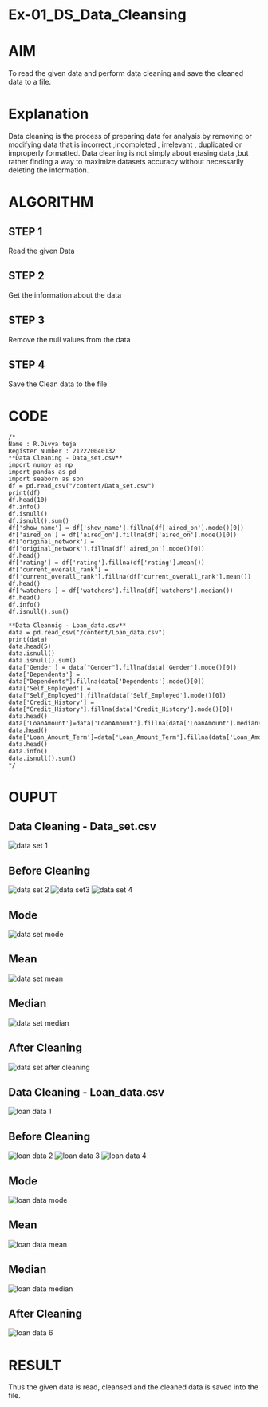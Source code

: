 # Ex-01_DS_Data_Cleansing
# AIM
To read the given data and perform data cleaning and save the cleaned data to a file.

# Explanation
Data cleaning is the process of preparing data for analysis by removing or modifying data that is incorrect ,incompleted , irrelevant , duplicated or improperly formatted. Data cleaning is not simply about erasing data ,but rather finding a way to maximize datasets accuracy without necessarily deleting the information.

# ALGORITHM
## STEP 1
Read the given Data

## STEP 2
Get the information about the data

## STEP 3
Remove the null values from the data

## STEP 4
Save the Clean data to the file

# CODE
```
/* 
Name : R.Divya teja
Register Number : 212220040132
**Data Cleaning - Data_set.csv**
import numpy as np
import pandas as pd
import seaborn as sbn
df = pd.read_csv("/content/Data_set.csv")
print(df)
df.head(10)
df.info()
df.isnull()
df.isnull().sum()
df['show_name'] = df['show_name'].fillna(df['aired_on'].mode()[0])
df['aired_on'] = df['aired_on'].fillna(df['aired_on'].mode()[0])
df['original_network'] = df['original_network'].fillna(df['aired_on'].mode()[0])
df.head()
df['rating'] = df['rating'].fillna(df['rating'].mean())
df['current_overall_rank'] = df['current_overall_rank'].fillna(df['current_overall_rank'].mean())
df.head()
df['watchers'] = df['watchers'].fillna(df['watchers'].median())
df.head()
df.info()
df.isnull().sum()

**Data Cleannig - Loan_data.csv**
data = pd.read_csv("/content/Loan_data.csv")
print(data)
data.head(5)
data.isnull()
data.isnull().sum()
data['Gender'] = data["Gender"].fillna(data['Gender'].mode()[0])
data['Dependents'] = data["Dependents"].fillna(data['Dependents'].mode()[0])
data['Self_Employed'] = data["Self_Employed"].fillna(data['Self_Employed'].mode()[0])
data['Credit_History'] = data["Credit_History"].fillna(data['Credit_History'].mode()[0])
data.head()
data['LoanAmount']=data['LoanAmount'].fillna(data['LoanAmount'].median())
data.head()
data['Loan_Amount_Term']=data['Loan_Amount_Term'].fillna(data['Loan_Amount_Term'].mean())
data.head()
data.info()
data.isnull().sum()
*/
```
# OUPUT
## Data Cleaning - Data_set.csv
![data set 1](https://user-images.githubusercontent.com/127843647/227855015-cee6a94f-187b-41e5-9b67-4fbb655d58e7.jpeg)

## Before Cleaning

![data set 2](https://user-images.githubusercontent.com/127843647/227855058-9f0e9586-0d54-4ef0-8ecf-fd39a281cdf6.jpeg)
![data set3](https://user-images.githubusercontent.com/127843647/227855154-35e5ae04-41dc-4181-a5e2-04f57cd0487d.jpeg)
![data set 4](https://user-images.githubusercontent.com/127843647/227855186-797e5ccd-dd74-4a62-815f-69b17ecc1916.jpeg)

## Mode

![data set mode](https://user-images.githubusercontent.com/127843647/227855718-72d2e18e-ccef-4627-b8c7-b8338caba6de.jpeg)

## Mean
![data set mean](https://user-images.githubusercontent.com/127843647/227855754-09f13a21-ed5b-4f47-99d3-bc56ba44e414.jpeg)


## Median
![data  set median](https://user-images.githubusercontent.com/127843647/227855776-53ef4188-5c09-41b3-a9c5-d24c3d268803.jpeg)

## After Cleaning
![data set after cleaning](https://user-images.githubusercontent.com/127843647/227855806-abf49fa6-2141-49bf-b9c5-d8c5b742dcef.jpeg)


## Data Cleaning - Loan_data.csv
![loan data 1](https://user-images.githubusercontent.com/127843647/227855851-7a07603e-93bd-45f6-ae23-09ed6895918f.jpeg)


## Before Cleaning
![loan data 2](https://user-images.githubusercontent.com/127843647/227855939-d3e30ab5-27f3-459a-88be-366789bbcb39.jpeg)
![loan data 3](https://user-images.githubusercontent.com/127843647/227855976-1936afba-d65a-4239-bec8-f7526d138a5d.jpeg)
![loan data 4](https://user-images.githubusercontent.com/127843647/227855995-ab951c62-72ea-44ea-afc7-f3eb062d6b26.jpeg)

## Mode
![loan data mode](https://user-images.githubusercontent.com/127843647/227856030-f32b965e-2073-4cf2-bd12-8198fb9c4eb9.jpeg)


## Mean

![loan data mean ](https://user-images.githubusercontent.com/127843647/227856052-383a12e4-62dc-4425-8831-a032e488c04c.jpeg)

## Median

![loan data median](https://user-images.githubusercontent.com/127843647/227856080-7d73d6db-4860-41ae-b074-04da648708b1.jpeg)

## After Cleaning

![loan data 6](https://user-images.githubusercontent.com/127843647/227856225-2fcddba3-edcd-43fb-8de6-216cb21430a0.jpeg)
 
# RESULT
Thus the given data is read, cleansed and the cleaned data is saved into the file.
